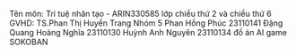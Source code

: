 Tên môn: Trí tuệ nhân tạo - ARIN330585
lớp chiều thứ 2 và chiều thứ 6
GVHD: TS.Phan Thị Huyền Trang
Nhóm 5
Phan Hồng Phúc 23110141
Đặng Quang Hoàng Nghĩa 23110130
Huỳnh Anh Nguyên 23110134
đồ án AI game SOKOBAN

